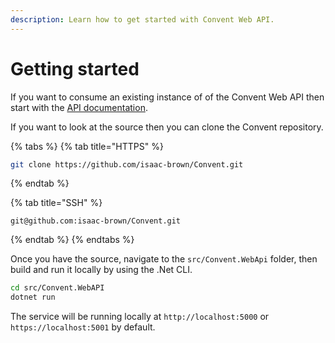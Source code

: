 ```yaml
---
description: Learn how to get started with Convent Web API.
---
```


# Getting started

If you want to consume an existing instance of of the Convent Web API then start with the [API documentation](api-documentation/).

If you want to look at the source then you can clone the Convent repository.

{% tabs %}
{% tab title="HTTPS" %}
```bash
git clone https://github.com/isaac-brown/Convent.git
```
{% endtab %}

{% tab title="SSH" %}
```
git@github.com:isaac-brown/Convent.git
```
{% endtab %}
{% endtabs %}

Once you have the source, navigate to the `src/Convent.WebApi` folder, then build and run it locally by using the .Net CLI.

```bash
cd src/Convent.WebAPI
dotnet run
```

The service will be running locally at `http://localhost:5000` or `https://localhost:5001` by default.

